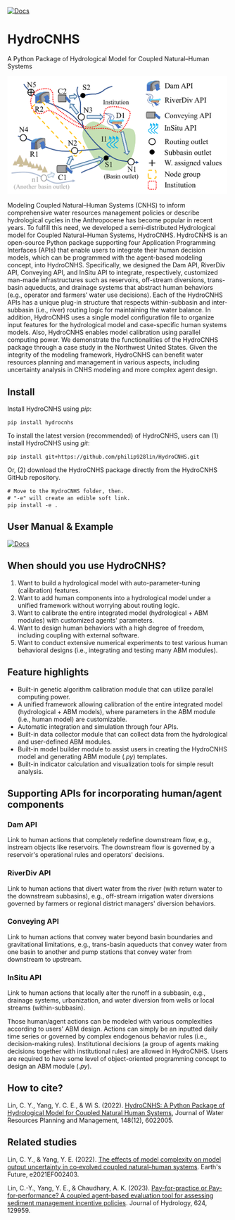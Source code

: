 [![Docs](https://github.com/philip928lin/PathNavigator/actions/workflows/docs.yml/badge.svg)](philip928lin.github.io/HydroCNHS/)

# HydroCNHS
A Python Package of Hydrological Model for Coupled Natural–Human Systems

<img src="https://github.com/philip928lin/HydroCNHS/blob/main/docs/source/figs/fig3_hydrocnhs.png" alt="Complex Adaptive Water System" width="500"/>

Modeling Coupled Natural–Human Systems (CNHS) to inform comprehensive water resources management policies or describe hydrological cycles in the Anthropocene has become popular in recent years. To fulfill this need, we developed a semi-distributed Hydrological model for Coupled Natural–Human Systems, HydroCNHS. HydroCNHS is an open-source Python package supporting four Application Programming Interfaces (APIs) that enable users to integrate their human decision models, which can be programmed with the agent-based modeling concept, into HydroCNHS. Specifically, we designed the Dam API, RiverDiv API, Conveying API, and InSitu API to integrate, respectively, customized man-made infrastructures such as reservoirs, off-stream diversions, trans-basin aqueducts, and drainage systems that abstract human behaviors (e.g., operator and farmers’ water use decisions). Each of the HydroCNHS APIs has a unique plug-in structure that respects within-subbasin and inter-subbasin (i.e., river) routing logic for maintaining the water balance. In addition, HydroCNHS uses a single model configuration file to organize input features for the hydrological model and case-specific human systems models. Also, HydroCNHS enables model calibration using parallel computing power. We demonstrate the functionalities of the HydroCNHS package through a case study in the Northwest United States. Given the integrity of the modeling framework, HydroCNHS can benefit water resources planning and management in various aspects, including uncertainty analysis in CNHS modeling and more complex agent design.


## Install
Install HydroCNHS using *pip*:
```
pip install hydrocnhs
```
To install the latest version (recommended) of HydroCNHS, users can (1) install HydroCNHS using *git*:
```
pip install git+https://github.com/philip928lin/HydroCNHS.git
```
Or, (2) download the HydroCNHS package directly from the HydroCNHS GitHub repository. 
```
# Move to the HydroCNHS folder, then. 
# "-e" will create an edible soft link.
pip install -e .
```

## User Manual & Example
[![Docs](https://github.com/philip928lin/PathNavigator/actions/workflows/docs.yml/badge.svg)](philip928lin.github.io/HydroCNHS/)

## When should you use HydroCNHS?
1. Want to build a hydrological model with auto-parameter-tuning (calibration) features.
2. Want to add human components into a hydrological model under a unified framework without worrying about routing logic.
3. Want to calibrate the entire integrated model (hydrological + ABM modules) with customized agents' parameters.
4. Want to design human behaviors with a high degree of freedom, including coupling with external software.
5. Want to conduct extensive numerical experiments to test various human behavioral designs (i.e., integrating and testing many ABM modules).

## Feature highlights
- Built-in genetic algorithm calibration module that can utilize parallel computing power.
- A unified framework allowing calibration of the entire integrated model (hydrological + ABM models), where parameters in the ABM module (i.e., human model) are customizable.
- Automatic integration and simulation through four APIs.
- Built-in data collector module that can collect data from the hydrological and user-defined ABM modules.
- Built-in model builder module to assist users in creating the HydroCNHS model and generating ABM module (*.py*) templates.
- Built-in indicator calculation and visualization tools for simple result analysis.

## Supporting APIs for incorporating human/agent components
### Dam API
Link to human actions that completely redefine downstream flow, e.g., instream objects like reservoirs. The downstream flow is governed by a reservoir's operational rules and operators' decisions.

### RiverDiv API
Link to human actions that divert water from the river (with return water to the downstream subbasins), e.g., off-stream irrigation water diversions governed by farmers or regional district managers' diversion behaviors.

### Conveying API
Link to human actions that convey water beyond basin boundaries and gravitational limitations, e.g., trans-basin aqueducts that convey water from one basin to another and pump stations that convey water from downstream to upstream.

### InSitu API
Link to human actions that locally alter the runoff in a subbasin, e.g., drainage systems, urbanization, and water diversion from wells or local streams (within-subbasin).


Those human/agent actions can be modeled with various complexities according to users' ABM design. Actions can simply be an inputted daily time series or governed by complex endogenous behavior rules (i.e., decision-making rules). Institutional decisions (a group of agents making decisions together with institutional rules) are allowed in HydroCNHS. Users are required to have some level of object-oriented programming concept to design an ABM module (*.py*).

## How to cite?
Lin, C. Y., Yang, Y. C. E., & Wi S. (2022). [HydroCNHS: A Python Package of Hydrological Model for Coupled Natural Human Systems](https://doi.org/10.1061/(ASCE)WR.1943-5452.0001630), Journal of Water Resources Planning and Management, 148(12), 6022005.

## Related studies
Lin, C. Y., & Yang, Y. E. (2022). [The effects of model complexity on model output uncertainty in co‐evolved coupled natural–human systems](https://doi.org/10.1029/2021EF002403). Earth's Future, e2021EF002403.

Lin, C.-Y., Yang, Y. E., & Chaudhary, A. K. (2023). [Pay-for-practice or Pay-for-performance? A coupled agent-based evaluation tool for assessing sediment management incentive policies](https://doi.org/10.1016/j.jhydrol.2023.129959). Journal of Hydrology, 624, 129959.
